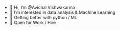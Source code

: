 - 👋 Hi, I’m @Avichal Vishwakarma
- 👀 I’m interested in data analysis & Machine Learning
- 🌱 Getting better with python / ML
- 💼 Open for Work / Hire
